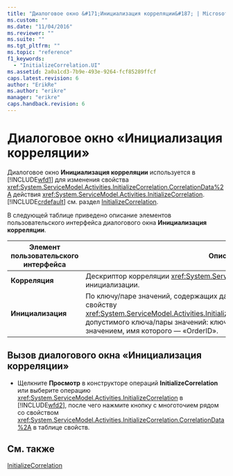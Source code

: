 ```yaml
---
title: "Диалоговое окно &#171;Инициализация корреляции&#187; | Microsoft Docs"
ms.custom: ""
ms.date: "11/04/2016"
ms.reviewer: ""
ms.suite: ""
ms.tgt_pltfrm: ""
ms.topic: "reference"
f1_keywords: 
  - "InitializeCorrelation.UI"
ms.assetid: 2a0a1cd3-7b9e-493e-9264-fcf85289ffcf
caps.latest.revision: 6
author: "ErikRe"
ms.author: "erikre"
manager: "erikre"
caps.handback.revision: 6
---
```

# Диалоговое окно &#171;Инициализация корреляции&#187;
Диалоговое окно **Инициализация корреляции** используется в [!INCLUDE[wfd1](../workflow-designer/includes/wfd1_md.md)] для изменения свойства <xref:System.ServiceModel.Activities.InitializeCorrelation.CorrelationData%2A> действия <xref:System.ServiceModel.Activities.InitializeCorrelation>.[!INCLUDE[crdefault](../test/includes/crdefault_md.md)] см. раздел [InitializeCorrelation](../workflow-designer/initializecorrelation-activity-designer.md).  
  
 В следующей таблице приведено описание элементов пользовательского интерфейса диалогового окна **Инициализация корреляции**.  
  
|Элемент пользовательского интерфейса|Описание|  
|------------------------------------------|--------------|  
|**Корреляция**|Дескриптор корреляции <xref:System.ServiceModel.Activities.CorrelationHandle> для инициализации.|  
|**Инициализация**|По ключу\/паре значений, содержащих данные инициализации.Это соответствует свойству <xref:System.ServiceModel.Activities.InitializeCorrelation.CorrelationData%2A>.Пример допустимого ключа\/пары значений: ключ с названием «OrderID», спаренный со значением, имя которого — «OrderID».|  
  
## Вызов диалогового окна «Инициализация корреляции»  
  
-   Щелкните **Просмотр** в конструкторе операций **InitializeCorrelation** или выберите операцию <xref:System.ServiceModel.Activities.InitializeCorrelation> в [!INCLUDE[wfd2](../workflow-designer/includes/wfd2_md.md)], после чего нажмите кнопку с многоточием рядом со свойством <xref:System.ServiceModel.Activities.InitializeCorrelation.CorrelationData%2A> в таблице свойств.  
  
## См. также  
 [InitializeCorrelation](../workflow-designer/initializecorrelation-activity-designer.md)
